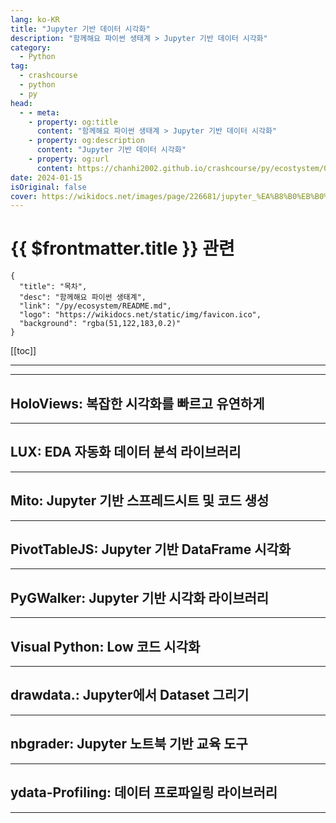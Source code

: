 ```yaml
---
lang: ko-KR
title: "Jupyter 기반 데이터 시각화"
description: "함께해요 파이썬 생태계 > Jupyter 기반 데이터 시각화"
category:
  - Python
tag: 
  - crashcourse
  - python
  - py
head:
  - - meta:
    - property: og:title
      content: "함께해요 파이썬 생태계 > Jupyter 기반 데이터 시각화"
    - property: og:description
      content: "Jupyter 기반 데이터 시각화"
    - property: og:url
      content: https://chanhi2002.github.io/crashcourse/py/ecostystem/04/jupyter.html
date: 2024-01-15
isOriginal: false
cover: https://wikidocs.net/images/page/226681/jupyter_%EA%B8%B0%EB%B0%98_%EB%8D%B0%EC%9D%B4%ED%84%B0_%EC%8B%9C%EA%B0%81%ED%99%94.png
---
```


# {{ $frontmatter.title }} 관련

```component VPCard
{
  "title": "목차",
  "desc": "함께해요 파이썬 생태계",
  "link": "/py/ecosystem/README.md",
  "logo": "https://wikidocs.net/static/img/favicon.ico",
  "background": "rgba(51,122,183,0.2)"
}
```

[[toc]]

---

<SiteInfo
  name="Jupyter 기반 데이터 시각화 | WikiDocs"
  desc="함께해요 파이썬 생태계"
  url="https://wikidocs.net/226681"
  logo="https://wikidocs.net/static/img/favicon.ico"
  preview="https://wikidocs.net/images/page/226681/jupyter_%EA%B8%B0%EB%B0%98_%EB%8D%B0%EC%9D%B4%ED%84%B0_%EC%8B%9C%EA%B0%81%ED%99%94.png"/>

<!-- TODO: 작성 -->

---

## HoloViews: 복잡한 시각화를 빠르고 유연하게

<SiteInfo
  name="HoloViews: 복잡한 시각화를 빠르고 유연하게 | WikiDocs"
  desc="함께해요 파이썬 생태계"
  url="https://wikidocs.net/226874"
  logo="https://wikidocs.net/static/img/favicon.ico"
  preview="https://wikidocs.net/images/page/226874/HoloViews_logo.png"/>

<!-- TODO: 작성 -->

---

## LUX: EDA 자동화 데이터 분석 라이브러리

<SiteInfo
  name="LUX: EDA 자동화 데이터 분석 라이브러리 | WikiDocs"
  desc="함께해요 파이썬 생태계"
  url="https://wikidocs.net/226692"
  logo="https://wikidocs.net/static/img/favicon.ico"
  preview="https://wikidocs.net/images/page/226692/LUX_logo.png"/>

<!-- TODO: 작성 -->

---

## Mito: Jupyter 기반 스프레드시트 및 코드 생성

<SiteInfo
  name="Mito: Jupyter 기반 스프레드시트 및 코드 생성 | WikiDocs"
  desc="함께해요 파이썬 생태계"
  url="https://wikidocs.net/226685"
  logo="https://wikidocs.net/static/img/favicon.ico"
  preview="https://wikidocs.net/images/page/226685/mito_logo.png"/>

<!-- TODO: 작성 -->

---

## PivotTableJS: Jupyter 기반 DataFrame 시각화

<SiteInfo
  name="PivotTableJS: Jupyter 기반 DataFrame 시각화 | WikiDocs"
  desc="함께해요 파이썬 생태계"
  url="https://wikidocs.net/226687"
  logo="https://wikidocs.net/static/img/favicon.ico"
  preview="https://wikidocs.net/images/page/226687/pivottablejs_ex.png"/>

<!-- TODO: 작성 -->

---

## PyGWalker: Jupyter 기반 시각화 라이브러리

<SiteInfo
  name="PyGWalker: Jupyter 기반 시각화 라이브러리 | WikiDocs"
  desc="함께해요 파이썬 생태계"
  url="https://wikidocs.net/226689"
  logo="https://wikidocs.net/static/img/favicon.ico"
  preview="https://wikidocs.net/images/page/226689/kanaries_PyGWalker_logo.png"/>

<!-- TODO: 작성 -->

---

## Visual Python: Low 코드 시각화

<SiteInfo
  name="Visual Python: Low 코드 시각화 | WikiDocs"
  desc="함께해요 파이썬 생태계"
  url="https://wikidocs.net/226690"
  logo="https://wikidocs.net/static/img/favicon.ico"
  preview="https://wikidocs.net/images/page/226690/visualpython_logo.png"/>

<!-- TODO: 작성 -->

---

## drawdata.: Jupyter에서 Dataset 그리기

<SiteInfo
  name="drawdata.: Jupyter에서 Dataset 그리기 | WikiDocs"
  desc="함께해요 파이썬 생태계"
  url="https://wikidocs.net/226688"
  logo="https://wikidocs.net/static/img/favicon.ico"
  preview="https://wikidocs.net/images/page/226688/drawdata_logo.png"/>

<!-- TODO: 작성 -->

---

## nbgrader: Jupyter 노트북 기반 교육 도구

<SiteInfo
  name="nbgrader: Jupyter 노트북 기반 교육 도구 | WikiDocs"
  desc="함께해요 파이썬 생태계"
  url="https://wikidocs.net/236796"
  logo="https://wikidocs.net/static/img/favicon.ico"
  preview="https://wikidocs.net/images/page/236796/nbgrader_creating_assignment_modified.gif"/>

<!-- TODO: 작성 -->

---

## ydata-Profiling: 데이터 프로파일링 라이브러리

<SiteInfo
  name="ydata-Profiling: 데이터 프로파일링 라이브러리 | WikiDocs"
  desc="함께해요 파이썬 생태계"
  url="https://wikidocs.net/226691"
  logo="https://wikidocs.net/static/img/favicon.ico"
  preview="https://wikidocs.net/images/page/226691/ydata-profiling_logo.png"/>

<!-- TODO: 작성 -->

---
